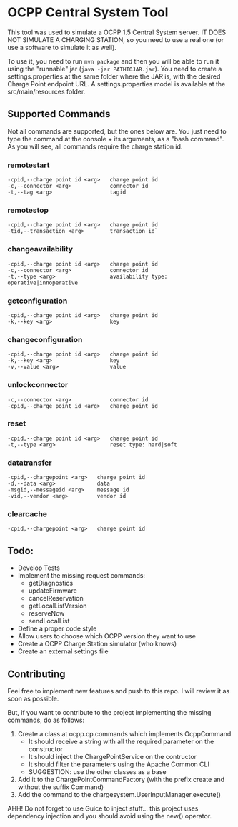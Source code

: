 # OCPP Central System Tool

This tool was used to simulate a OCPP 1.5 Central System server. IT DOES NOT SIMULATE A CHARGING STATION, so you need to use a real one (or use a software to simulate it as well).

To use it, you need to run ```mvn package``` and then you will be able to run it using the "runnable" jar (```java -jar PATHTOJAR.jar```). You need to create a settings.properties at the same folder where the JAR is, with the desired Charge Point endpoint URL. A settings.properties model is available at the src/main/resources folder.

## Supported Commands

Not all commands are supported, but the ones below are. You just need to type the command at the console + its arguments, as a "bash command". As you will see, all commands require the charge station id.

### remotestart
```
-cpid,--charge point id <arg>   charge point id
-c,--connector <arg>            connector id
-t,--tag <arg>                  tagid
```

### remotestop
```
-cpid,--charge point id <arg>   charge point id
-tid,--transaction <arg>        transaction id`
```

### changeavailability
```
-cpid,--charge point id <arg>   charge point id
-c,--connector <arg>            connector id
-t,--type <arg>                 availability type: operative|innoperative
```

### getconfiguration
```
-cpid,--charge point id <arg>   charge point id
-k,--key <arg>                  key
```

### changeconfiguration
```
-cpid,--charge point id <arg>   charge point id
-k,--key <arg>                  key
-v,--value <arg>                value
```

### unlockconnector
```
-c,--connector <arg>            connector id
-cpid,--charge point id <arg>   charge point id
```

### reset
```
-cpid,--charge point id <arg>   charge point id
-t,--type <arg>                 reset type: hard|soft
```

### datatransfer
```
-cpid,--chargepoint <arg>   charge point id
-d,--data <arg>             data
-msgid,--messageid <arg>    message id
-vid,--vendor <arg>         vendor id
```

### clearcache
```
-cpid,--chargepoint <arg>   charge point id
```

## Todo:
- Develop Tests
- Implement the missing request commands:
    - getDiagnostics
    - updateFirmware
    - cancelReservation
    - getLocalListVersion
    - reserveNow
    - sendLocalList
- Define a proper code style
- Allow users to choose which OCPP version they want to use
- Create a OCPP Charge Station simulator (who knows)
- Create an external settings file

## Contributing
Feel free to implement new features and push to this repo. I will review it as soon as possible.

But, if you want to contribute to the project implementing the missing commands, do as follows:
1. Create a class at ocpp.cp.commands which implements OcppCommand
    - It should receive a string with all the required parameter on the constructor
    - It should inject the ChargePointService on the contructor
    - It should filter the parameters using the Apache Common CLI
    - SUGGESTION: use the other classes as a base
2. Add it to the ChargePointCommandFactory (with the prefix create and without the suffix Command)
3. Add the command to the chargesystem.UserInputManager.execute()

AHH! Do not forget to use Guice to inject stuff... this project uses dependency injection and you should avoid using the new() operator.
